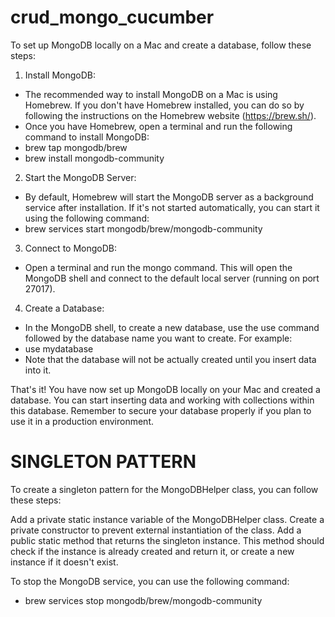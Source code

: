 # crud_mongo_cucumber

To set up MongoDB locally on a Mac and create a database, follow these steps:

1. Install MongoDB:

- The recommended way to install MongoDB on a Mac is using Homebrew. If you don't have Homebrew installed, you can do so by following the instructions on the Homebrew website (https://brew.sh/).
- Once you have Homebrew, open a terminal and run the following command to install MongoDB:
- brew tap mongodb/brew
- brew install mongodb-community

2. Start the MongoDB Server:

- By default, Homebrew will start the MongoDB server as a background service after installation. If it's not started automatically, you can start it using the following command:
- brew services start mongodb/brew/mongodb-community

3. Connect to MongoDB:

- Open a terminal and run the mongo command. This will open the MongoDB shell and connect to the default local server (running on port 27017).

4. Create a Database:

- In the MongoDB shell, to create a new database, use the use command followed by the database name you want to create. For example:
- use mydatabase
- Note that the database will not be actually created until you insert data into it.

That's it! You have now set up MongoDB locally on your Mac and created a database. You can start inserting data and working with collections within this database. Remember to secure your database properly if you plan to use it in a production environment.



# SINGLETON PATTERN

To create a singleton pattern for the MongoDBHelper class, you can follow these steps:

Add a private static instance variable of the MongoDBHelper class.
Create a private constructor to prevent external instantiation of the class.
Add a public static method that returns the singleton instance. This method should check if the instance is already created and return it, or create a new instance if it doesn't exist.

To stop the MongoDB service, you can use the following command:
- brew services stop mongodb/brew/mongodb-community


